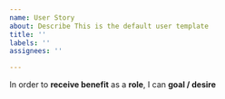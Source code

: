 ```yaml
---
name: User Story
about: Describe This is the default user template
title: ''
labels: ''
assignees: ''

---
```


In order to **receive benefit** as a **role**, I can **goal / desire**

